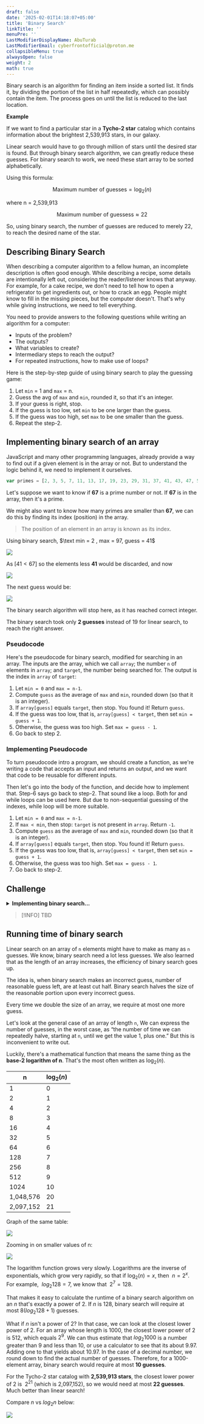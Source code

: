 ```yaml
---
draft: false
date: '2025-02-01T14:18:07+05:00'
title: 'Binary Search'
linkTitle: ''
menuPre: ''
LastModifierDisplayName: AbuTurab
LastModifierEmail: cyberfrontofficial@proton.me
collapsibleMenu: true
alwaysOpen: false
weight: 2
math: true
---
```


Binary search is an algorithm for finding an item inside a sorted list. It finds it, by dividing the portion of the list in half repeatedly, which can possibly contain the item. The process goes on until the list is reduced to the last location.

**Example**

If we want to find a particular star in a **Tycho-2 star** catalog which contains information about the brightest 2,539,913 stars, in our galaxy.

Linear search would have to go through million of stars until the desired star is found. But through binary search algorithm, we can greatly reduce these guesses. For binary search to work, we need these start array to be sorted alphabetically.

Using this formula:

$$
\text{Maximum number of guesses} = \log_{2}(n)
$$

where n = 2,539,913

$$
\text{Maximum number of guessess} \approx  22
$$

So, using binary search, the number of guesses are reduced to merely 22, to reach the desired name of the star.

## Describing Binary Search

When describing a computer algorithm to a fellow human, an incomplete description is often good enough. While describing a recipe, some details are intentionally left out, considering the reader/listener knows that anyway. For example, for a cake recipe, we don't need to tell how to open a refrigerator to get ingredients out, or how to crack an egg. People might know to fill in the missing pieces, but the computer doesn't. That's why while giving instructions, we need to tell everything.

You need to provide answers to the following questions while writing an algorithm for a computer:

- Inputs of the problem?
- The outputs?
- What variables to create?
- Intermediary steps to reach the output?
- For repeated instructions, how to make use of loops?

Here is the step-by-step guide of using binary search to play the guessing game:

1. Let `min` = 1 and `max` = n.
2. Guess the avg of `max` and `min`, rounded it, so that it's an integer.
3. If your guess is right, stop.
4. If the guess is too low, set `min` to be one larger than the guess.
5. If the guess was too high, set `max` to be one smaller than the guess.
6. Repeat the step-2.

## Implementing binary search of an array

JavaScript and many other programming languages, already provide a way to find out if a given element is in the array or not. But to understand the logic behind it, we need to implement it ourselves.

```js
var primes = [2, 3, 5, 7, 11, 13, 17, 19, 23, 29, 31, 37, 41, 43, 47, 53, 59, 61, 67, 71, 73, 79, 83, 89, 97];
```

Let's suppose we want to know if **67** is a prime number or not. If **67** is in the array, then it's a prime.

We might also want to know how many primes are smaller than **67**, we can do this by finding its index (position) in the array.

> The position of an element in an array is known as its index.

Using binary search, $\text min = 2 , max = 97, guess = 41$

![](/notes/computer-science-theory/binary-search.webp)

As $[ 41 < 67 ]$ so the elements less **41** would be discarded, and now

![](/notes/computer-science-theory/binary-search-1.webp)

The next guess would be:

![](/notes/computer-science-theory/binary-search-2.webp)

The binary search algorithm will stop here, as it has reached correct integer.

The binary search took only **2 guesses** instead of 19 for linear search, to reach the right answer.

### Pseudocode

Here's the pseudocode for binary search, modified for searching in an array. The inputs are the array, which we call `array`; the number `n` of elements in `array`; and `target`, the number being searched for. The output is the index in `array` of `target`:

1. Let `min = 0` and `max = n-1`.
2. Compute `guess` as the average of `max` and `min`, rounded down (so that it is an integer).
3. If `array[guess]` equals `target`, then stop. You found it! Return `guess`.
4. If the guess was too low, that is, `array[guess] < target`, then set `min = guess + 1`.
5. Otherwise, the guess was too high. Set `max = guess - 1`.
6. Go back to step 2.

### Implementing Pseudocode

To turn pseudocode intro a program, we should create a function, as we're writing a code that accepts an input and returns an output, and we want that code to be reusable for different inputs.

Then let's go into the body of the function, and decide how to implement that. Step-6 says go back to step-2. That sound like a loop. Both for and while loops can be used here. But due to non-sequential guessing of the indexes, while loop will be more suitable.

1. Let `min = 0` and `max = n-1`.
2. If `max < min`, then stop: `target` is not present in `array`. Return `-1`.
3. Compute `guess` as the average of `max` and `min`, rounded down (so that it is an integer).
4. If `array[guess]` equals `target`, then stop. You found it! Return `guess`.
5. If the guess was too low, that is, `array[guess] < target`, then set `min = guess + 1`.
6. Otherwise, the guess was too high. Set `max = guess - 1`.
7. Go back to step-2.

## Challenge

<details><summary><b>Implementing binary search... </b></summary>

(If you don't know JavaScript, you can skip the code challenges, or you can do the Intro to JS course and come back to them.)

Complete the doSearch function so that it implements a binary search, following the pseudo-code below (this pseudo-code was described in the previous article):
1. Let min = 0 and max = n-1.
2. If max < min, then stop: target is not present in array. Return -1.
3. Compute guess as the average of max and min, rounded down (so that it is an integer).
4. If array[guess] equals target, then stop. You found it! Return guess.
5. If the guess was too low, that is, array[guess] < target, then set min = guess + 1.
6. Otherwise, the guess was too high. Set max = guess - 1.
7. Go back to step 2.

Once implemented, uncomment the Program.assertEqual() statement at the bottom to verify that the test assertion passes.

</details>

> [!INFO] TBD

## Running time of binary search

Linear search on an array of `n` elements might have to make as many as `n` guesses. We know, binary search need a lot less guesses. We also learned that as the length of an array increases, the efficiency of binary search goes up.

The idea is, when binary search makes an incorrect guess, number of reasonable guess left, are at least cut half. Binary search halves the size of the reasonable portion upon every incorrect guess.

Every time we double the size of an array, we require at most one more guess.

Let's look at the general case of an array of length `n`, We can express the number of guesses, in the worst case, as “the number of time we can repeatedly halve, starting at `n`, until we get the value 1, plus one.” But this is inconvenient to write out.

Luckily, there's a mathematical function that means the same thing as the **base-2 logarithm of n**. That's the most often written as $\log_{2}(n)$.

| n         | $\log_{2}(n)$ |
| --------- | ------------- |
| 1         | 0             |
| 2         | 1             |
| 4         | 2             |
| 8         | 3             |
| 16        | 4             |
| 32        | 5             |
| 64        | 6             |
| 128       | 7             |
| 256       | 8             |
| 512       | 9             |
| 1024      | 10            |
| 1,048,576 | 20            |
| 2,097,152 | 21            |

Graph of the same table:

![](/notes/computer-science-theory/binary-search-3.webp)

Zooming in on smaller values of n:

![](/notes/computer-science-theory/binary-search-4.webp)

The logarithm function grows very slowly. Logarithms are the inverse of exponentials, which grow very rapidly, so that if $\log_{2}(n) = x$, then $\ n = 2^{x}$. For example, $\ log_2 128 = 7$, we know that $\ 2^7 = 128$.

That makes it easy to calculate the runtime of a binary search algorithm on an $n$ that's exactly a power of $2$. If $n$ is $128$, binary search will require at most $8 (log_2 128 + 1)$ guesses.

What if $n$ isn't a power of $2$? In that case, we can look at the closest lower power of $2$. For an array whose length is 1000, the closest lower power of $2$ is $512$, which equals $2^9$. We can thus estimate that ‍$log_2 1000$ is a number greater than $9$ and less than $10$, or use a calculator to see that its about $9.97$. Adding one to that yields about $10.97$. In the case of a decimal number, we round down to find the actual number of guesses. Therefore, for a 1000-element array, binary search would require at most **10 guesses**.

For the Tycho-2 star catalog with **2,539,913 stars**, the closest lower power of 2 is ‍ $2^{21}$ (which is 2,097,152), so we would need at most **22 guesses**. Much better than linear search!

Compare $n$ vs $log_{2} {n}$ below:

![](/notes/computer-science-theory/binary-search-5.webp)